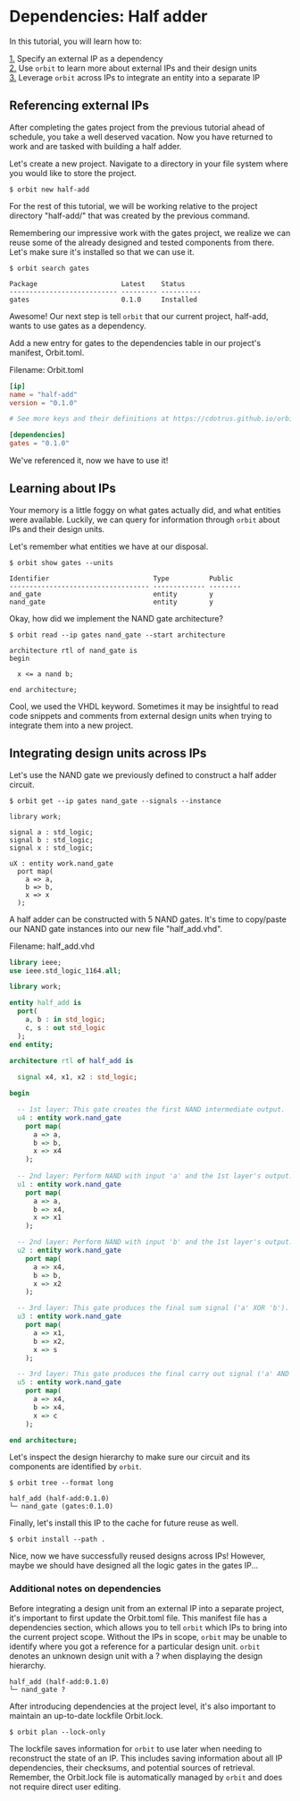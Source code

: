 # Dependencies: Half adder

In this tutorial, you will learn how to:

[1.](#referencing-external-ips) Specify an external IP as a dependency  
[2.](#learning-about-ips) Use `orbit` to learn more about external IPs and their design units  
[3.](#integrating-design-units-across-ips) Leverage `orbit` across IPs to integrate an entity into a separate IP  

## Referencing external IPs

After completing the gates project from the previous tutorial ahead of schedule, you take a well deserved vacation. Now you have returned to work and are tasked with building a half adder.

Let's create a new project. Navigate to a directory in your file system where you would like to store the project.
```
$ orbit new half-add
```
For the rest of this tutorial, we will be working relative to the project directory "half-add/" that was created by the previous command.

Remembering our impressive work with the gates project, we realize we can reuse some of the already designed and tested components from there. Let's make sure it's installed so that we can use it.
```
$ orbit search gates
```
```
Package                     Latest    Status   
--------------------------- --------- ---------- 
gates                       0.1.0     Installed

```
Awesome! Our next step is tell `orbit` that our current project, half-add, wants to use gates as a dependency.

Add a new entry for gates to the dependencies table in our project's manifest, Orbit.toml.

Filename: Orbit.toml
``` toml
[ip]
name = "half-add"
version = "0.1.0"

# See more keys and their definitions at https://cdotrus.github.io/orbit/reference/manifest.html

[dependencies]
gates = "0.1.0"
```

We've referenced it, now we have to use it!

## Learning about IPs

Your memory is a little foggy on what gates actually did, and what entities were available. Luckily, we can query for information through `orbit` about IPs and their design units.

Let's remember what entities we have at our disposal.

```
$ orbit show gates --units
```
```
Identifier                          Type          Public   
----------------------------------- ------------- -------- 
and_gate                            entity        y 
nand_gate                           entity        y 
```

Okay, how did we implement the NAND gate architecture?
```
$ orbit read --ip gates nand_gate --start architecture
```
```
architecture rtl of nand_gate is
begin

  x <= a nand b;

end architecture;
```
Cool, we used the VHDL keyword. Sometimes it may be insightful to read code snippets and comments from external design units when trying to integrate them into a new project.

## Integrating design units across IPs

Let's use the NAND gate we previously defined to construct a half adder circuit.
```
$ orbit get --ip gates nand_gate --signals --instance
```
```
library work;

signal a : std_logic;
signal b : std_logic;
signal x : std_logic;

uX : entity work.nand_gate
  port map(
    a => a,
    b => b,
    x => x
  );
```

A half adder can be constructed with 5 NAND gates. It's time to copy/paste our NAND gate instances into our new file "half_add.vhd".

Filename: half_add.vhd
``` vhdl
library ieee;
use ieee.std_logic_1164.all;

library work;

entity half_add is
  port(
    a, b : in std_logic;
    c, s : out std_logic
  );
end entity;

architecture rtl of half_add is
  
  signal x4, x1, x2 : std_logic;

begin

  -- 1st layer: This gate creates the first NAND intermediate output.
  u4 : entity work.nand_gate
    port map(
      a => a,
      b => b,
      x => x4
    );
  
  -- 2nd layer: Perform NAND with input 'a' and the 1st layer's output.
  u1 : entity work.nand_gate
    port map(
      a => a,
      b => x4,
      x => x1
    );

  -- 2nd layer: Perform NAND with input 'b' and the 1st layer's output.
  u2 : entity work.nand_gate
    port map(
      a => x4,
      b => b,
      x => x2
    );

  -- 3rd layer: This gate produces the final sum signal ('a' XOR 'b').
  u3 : entity work.nand_gate
    port map(
      a => x1,
      b => x2,
      x => s
    );

  -- 3rd layer: This gate produces the final carry out signal ('a' AND 'b').
  u5 : entity work.nand_gate
    port map(
      a => x4,
      b => x4,
      x => c
    );

end architecture;
```

Let's inspect the design hierarchy to make sure our circuit and its components are identified by `orbit`.
```
$ orbit tree --format long
```
```
half_add (half-add:0.1.0)
└─ nand_gate (gates:0.1.0)
```

Finally, let's install this IP to the cache for future reuse as well.
```
$ orbit install --path .
```

Nice, now we have successfully reused designs across IPs! However, maybe we should have designed all the logic gates in the gates IP...

### Additional notes on dependencies

Before integrating a design unit from an external IP into a separate project, it's important to first update the Orbit.toml file. This manifest file has a dependencies section, which allows you to tell `orbit` which IPs to bring into the current project scope. Without the IPs in scope, `orbit` may be unable to identify where you got a reference for a particular design unit. `orbit` denotes an unknown design unit with a ? when displaying the design hierarchy.
```
half_add (half-add:0.1.0)
└─ nand_gate ?
```

After introducing dependencies at the project level, it's also important to maintain an up-to-date lockfile Orbit.lock.
```
$ orbit plan --lock-only
```

The lockfile saves information for `orbit` to use later when needing to reconstruct the state of an IP. This includes saving information about all IP dependencies, their checksums, and potential sources of retrieval. Remember, the Orbit.lock file is automatically managed by `orbit` and does not require direct user editing.
